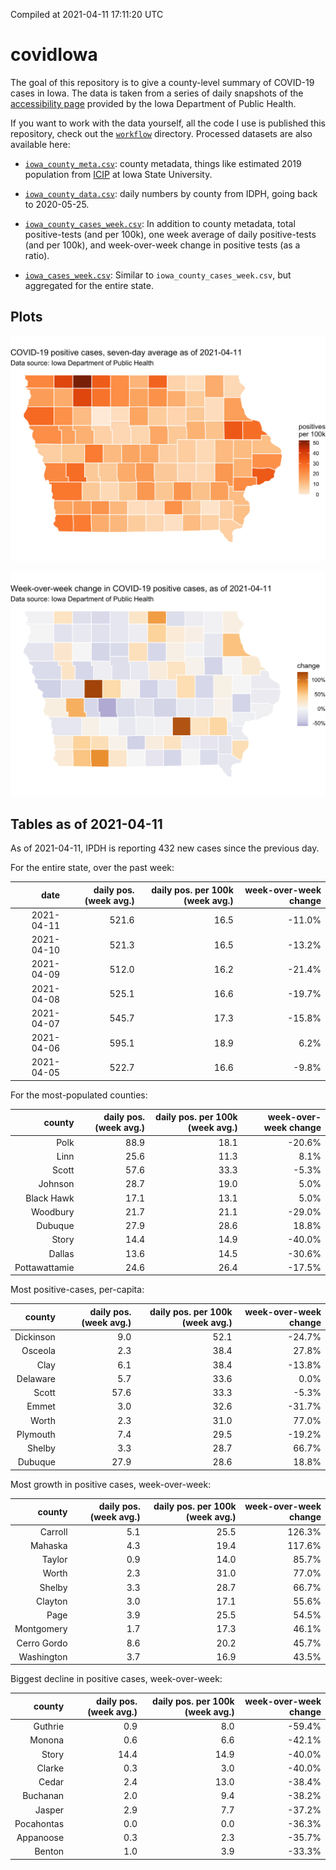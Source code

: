 Compiled at 2021-04-11 17:11:20 UTC

<!-- README.md is generated from README.Rmd. Please edit that file -->

# covidIowa

<!-- badges: start -->

<!-- badges: end -->

The goal of this repository is to give a county-level summary of
COVID-19 cases in Iowa. The data is taken from a series of daily
snapshots of the [accessibility
page](https://coronavirus.iowa.gov/pages/access) provided by the Iowa
Department of Public Health.

If you want to work with the data yourself, all the code I use is
published this repository, check out the [`workflow`](workflow)
directory. Processed datasets are also available here:

  - [`iowa_county_meta.csv`](https://raw.githubusercontent.com/ijlyttle/covidIowa/master/workflow/data/99-publish/iowa_county_meta.csv):
    county metadata, things like estimated 2019 population from
    [ICIP](https://www.icip.iastate.edu/tables/population/counties-estimates)
    at Iowa State University.

  - [`iowa_county_data.csv`](https://raw.githubusercontent.com/ijlyttle/covidIowa/master/workflow/data/99-publish/iowa_county_data.csv):
    daily numbers by county from IDPH, going back to 2020-05-25.

  - [`iowa_county_cases_week.csv`](https://raw.githubusercontent.com/ijlyttle/covidIowa/master/workflow/data/99-publish/iowa_county_data.csv):
    In addition to county metadata, total positive-tests (and per 100k),
    one week average of daily positive-tests (and per 100k), and
    week-over-week change in positive tests (as a ratio).

  - [`iowa_cases_week.csv`](https://raw.githubusercontent.com/ijlyttle/covidIowa/master/workflow/data/99-publish/iowa_cases_week.csv):
    Similar to `iowa_county_cases_week.csv`, but aggregated for the
    entire state.

## Plots

![](workflow/data/99-publish/iowa_cases.png)

![](workflow/data/99-publish/iowa_change.png)

## Tables as of 2021-04-11

As of 2021-04-11, IPDH is reporting 432 new cases since the previous
day.

For the entire state, over the past week:

|       date | daily pos. (week avg.) | daily pos. per 100k (week avg.) | week-over-week change |
| ---------: | ---------------------: | ------------------------------: | --------------------: |
| 2021-04-11 |                  521.6 |                            16.5 |               \-11.0% |
| 2021-04-10 |                  521.3 |                            16.5 |               \-13.2% |
| 2021-04-09 |                  512.0 |                            16.2 |               \-21.4% |
| 2021-04-08 |                  525.1 |                            16.6 |               \-19.7% |
| 2021-04-07 |                  545.7 |                            17.3 |               \-15.8% |
| 2021-04-06 |                  595.1 |                            18.9 |                  6.2% |
| 2021-04-05 |                  522.7 |                            16.6 |                \-9.8% |

For the most-populated counties:

|        county | daily pos. (week avg.) | daily pos. per 100k (week avg.) | week-over-week change |
| ------------: | ---------------------: | ------------------------------: | --------------------: |
|          Polk |                   88.9 |                            18.1 |               \-20.6% |
|          Linn |                   25.6 |                            11.3 |                  8.1% |
|         Scott |                   57.6 |                            33.3 |                \-5.3% |
|       Johnson |                   28.7 |                            19.0 |                  5.0% |
|    Black Hawk |                   17.1 |                            13.1 |                  5.0% |
|      Woodbury |                   21.7 |                            21.1 |               \-29.0% |
|       Dubuque |                   27.9 |                            28.6 |                 18.8% |
|         Story |                   14.4 |                            14.9 |               \-40.0% |
|        Dallas |                   13.6 |                            14.5 |               \-30.6% |
| Pottawattamie |                   24.6 |                            26.4 |               \-17.5% |

Most positive-cases, per-capita:

|    county | daily pos. (week avg.) | daily pos. per 100k (week avg.) | week-over-week change |
| --------: | ---------------------: | ------------------------------: | --------------------: |
| Dickinson |                    9.0 |                            52.1 |               \-24.7% |
|   Osceola |                    2.3 |                            38.4 |                 27.8% |
|      Clay |                    6.1 |                            38.4 |               \-13.8% |
|  Delaware |                    5.7 |                            33.6 |                  0.0% |
|     Scott |                   57.6 |                            33.3 |                \-5.3% |
|     Emmet |                    3.0 |                            32.6 |               \-31.7% |
|     Worth |                    2.3 |                            31.0 |                 77.0% |
|  Plymouth |                    7.4 |                            29.5 |               \-19.2% |
|    Shelby |                    3.3 |                            28.7 |                 66.7% |
|   Dubuque |                   27.9 |                            28.6 |                 18.8% |

Most growth in positive cases, week-over-week:

|      county | daily pos. (week avg.) | daily pos. per 100k (week avg.) | week-over-week change |
| ----------: | ---------------------: | ------------------------------: | --------------------: |
|     Carroll |                    5.1 |                            25.5 |                126.3% |
|     Mahaska |                    4.3 |                            19.4 |                117.6% |
|      Taylor |                    0.9 |                            14.0 |                 85.7% |
|       Worth |                    2.3 |                            31.0 |                 77.0% |
|      Shelby |                    3.3 |                            28.7 |                 66.7% |
|     Clayton |                    3.0 |                            17.1 |                 55.6% |
|        Page |                    3.9 |                            25.5 |                 54.5% |
|  Montgomery |                    1.7 |                            17.3 |                 46.1% |
| Cerro Gordo |                    8.6 |                            20.2 |                 45.7% |
|  Washington |                    3.7 |                            16.9 |                 43.5% |

Biggest decline in positive cases, week-over-week:

|     county | daily pos. (week avg.) | daily pos. per 100k (week avg.) | week-over-week change |
| ---------: | ---------------------: | ------------------------------: | --------------------: |
|    Guthrie |                    0.9 |                             8.0 |               \-59.4% |
|     Monona |                    0.6 |                             6.6 |               \-42.1% |
|      Story |                   14.4 |                            14.9 |               \-40.0% |
|     Clarke |                    0.3 |                             3.0 |               \-40.0% |
|      Cedar |                    2.4 |                            13.0 |               \-38.4% |
|   Buchanan |                    2.0 |                             9.4 |               \-38.2% |
|     Jasper |                    2.9 |                             7.7 |               \-37.2% |
| Pocahontas |                    0.0 |                             0.0 |               \-36.3% |
|  Appanoose |                    0.3 |                             2.3 |               \-35.7% |
|     Benton |                    1.0 |                             3.9 |               \-33.3% |
